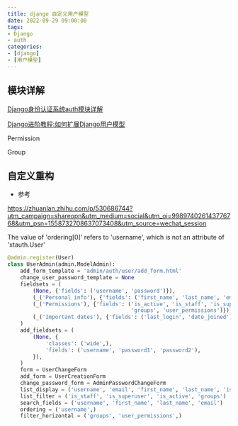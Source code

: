 ```yaml
---
title: django 自定义用户模型
date: 2022-09-29 09:00:00
tags:
- Django
- auth
categories:
- [django]
- [用户模型]
---
```




## 模块详解

[Django身份认证系统auth模块详解](https://www.django.cn/article/show-18.html)

[Django进阶教程:如何扩展Django用户模型](https://www.django.cn/article/show-11.html)


Permission

Group


## 自定义重构

- 参考

https://zhuanlan.zhihu.com/p/530686744?utm_campaign=shareopn&utm_medium=social&utm_oi=998974026143776768&utm_psn=1558732708637073408&utm_source=wechat_session


The value of 'ordering[0]' refers to 'username', which is not an attribute of 'xtauth.User'

```python
@admin.register(User)
class UserAdmin(admin.ModelAdmin):
    add_form_template = 'admin/auth/user/add_form.html'
    change_user_password_template = None
    fieldsets = (
        (None, {'fields': ('username', 'password')}),
        (_('Personal info'), {'fields': ('first_name', 'last_name', 'email')}),
        (_('Permissions'), {'fields': ('is_active', 'is_staff', 'is_superuser',
                                       'groups', 'user_permissions')}),
        (_('Important dates'), {'fields': ('last_login', 'date_joined')}),
    )
    add_fieldsets = (
        (None, {
            'classes': ('wide',),
            'fields': ('username', 'password1', 'password2'),
        }),
    )
    form = UserChangeForm
    add_form = UserCreationForm
    change_password_form = AdminPasswordChangeForm
    list_display = ('username', 'email', 'first_name', 'last_name', 'is_staff')
    list_filter = ('is_staff', 'is_superuser', 'is_active', 'groups')
    search_fields = ('username', 'first_name', 'last_name', 'email')
    ordering = ('username',)
    filter_horizontal = ('groups', 'user_permissions',)
```